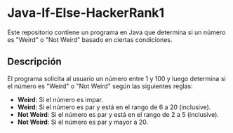 # Java-If-Else-HackerRank1

Este repositorio contiene un programa en Java que determina si un número es "Weird" o "Not Weird" basado en ciertas condiciones.

## Descripción

El programa solicita al usuario un número entre 1 y 100 y luego determina si el número es "Weird" o "Not Weird" según las siguientes reglas:
- **Weird**: Si el número es impar.
- **Weird**: Si el número es par y está en el rango de 6 a 20 (inclusive).
- **Not Weird**: Si el número es par y está en el rango de 2 a 5 (inclusive).
- **Not Weird**: Si el número es par y mayor a 20.
